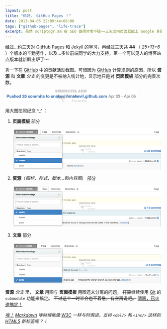 ```yaml
---
layout: post
title: "你好， GitHub Pages ！"
date: 2013-04-05 22:09:44+08:00
tags: ["github-pages", "life-trace"]
excerpt: 虽然 scriptogr.am 在 SEO 做得非常不错——三天之内页面就能上 Google 关键词搜索第一页——但样式实在是太苦手了，API 也简略到不能忍。所以在了解了 GitHub Pages 之后，果断搬家了。
---
```


经过…约三天对 [GitHub Pages][] 和 [Jekyll][] 的学习，再经过三天共 **44** （ *25+13+6* ）个版本的辛勤劳作，以及…多位前端同学的大力支持，第一个可以见人的博客站点版本就新鲜出炉了〜

秀一下在 [GitHub][] 中的贡献活动截图。可惜因为 [GitHub][] 计算规则的原因，所以 **资源** 和 **文章** *分支* 的变更是不被纳入统计地，显示地只是对 **页面模板** 部分的完善次数。

![Contribution Activity](/s/a/3/hello-github-pages-1.png)

[GitHub Pages]: https://help.github.com/categories/20/articles
[Jekyll]: https://github.com/mojombo/jekyll
[GitHub]: https://github.com

<!--more-->

用大图拍照纪念 ^_^ ：

1. **页面模板** 部分

	![Commits Snapshot on branch `Master`](/s/a/0/hello-github-pages-2.png)

1. **资源**（*图标、样式、脚本…和内容图*） 部分

	![Commits Snapshot on branch `Master`](/s/a/1/hello-github-pages-3.png)

1. **文章** 部分

	![Commits Snapshot on branch `Master`](/s/a/b/hello-github-pages-4.png)

**资源** *分支* 里， **文章** 用图与 **页面模板** 用图还未分离的问题， <del datetime="2013-04-05 23:24:32+08:00">打算</del>继续使用 [Git][] 的 `submodule` 功能来搞定。 <del datetime="2013-04-05 23:24:32+08:00">不过这个一时半会也不着急，有空再说吧。</del> <ins datetime="2013-04-05 23:24:32+08:00">嗯嗯，已火速搞定！</ins>

*<ins datetime="2013-04-05 23:46:00+08:00">唉！</ins> [Markdown][] 啥时候能像 [W3C][] 一样与时俱进，支持 `<del/>` 和 `<ins/>` 这样的 [HTML5][] 新标签呢？！*

[Git]: https://git.wiki.kernel.org/index.php/Git_FAQ
[Markdown]: http://daringfireball.net/projects/markdown/syntax
[W3C]: http://www.w3.org
[HTML5]: https://developer.mozilla.org/en-US/docs/HTML/HTML5

